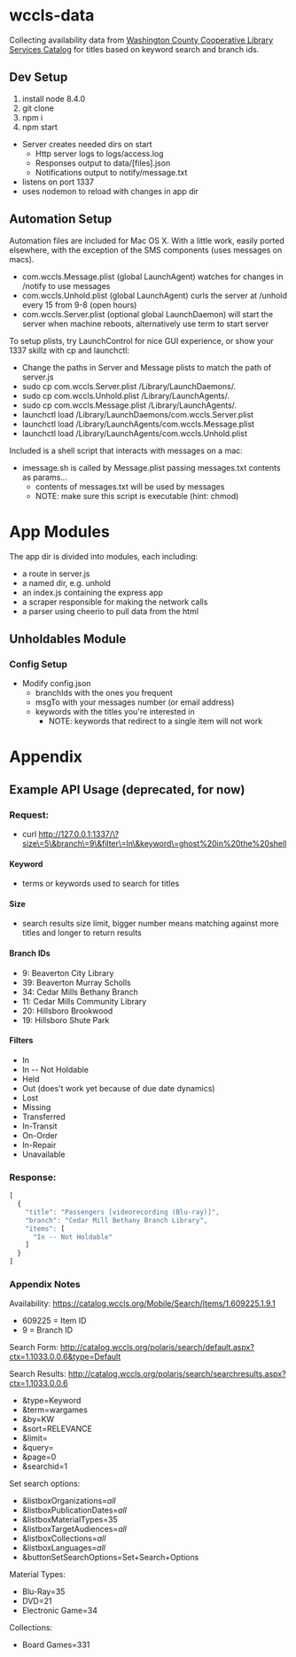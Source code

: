 # wccls-data

Collecting availability data from [Washington County Cooperative Library Services Catalog](https://catalog.wccls.org/) for titles based on keyword search and branch ids.

## Dev Setup

1. install node 8.4.0
1. git clone
1. npm i
1. npm start
  * Server creates needed dirs on start
    * Http server logs to logs/access.log
    * Responses output to data/[files].json
    * Notifications output to notify/message.txt
  * listens on port 1337
  * uses nodemon to reload with changes in app dir 

## Automation Setup
Automation files are included for Mac OS X.  With a little work, easily ported elsewhere, with the exception of the SMS components (uses messages on macs).
* com.wccls.Message.plist (global LaunchAgent) watches for changes in /notify to use messages
* com.wccls.Unhold.plist (global LaunchAgent) curls the server at /unhold every 15 from 9-8 (open hours)
* com.wccls.Server.plist (optional global LaunchDaemon) will start the server when machine reboots, alternatively use term to start server

To setup plists, try LaunchControl for nice GUI experience, or show your 1337 skillz with cp and launchctl:
* Change the paths in Server and Message plists to match the path of server.js
* sudo cp com.wccls.Server.plist /Library/LaunchDaemons/.
* sudo cp com.wccls.Unhold.plist /Library/LaunchAgents/.
* sudo cp com.wccls.Message.plist /Library/LaunchAgents/.
* launchctl load /Library/LaunchDaemons/com.wccls.Server.plist
* launchctl load /Library/LaunchAgents/com.wccls.Message.plist
* launchctl load /Library/LaunchAgents/com.wccls.Unhold.plist

Included is a shell script that interacts with messages on a mac:
* imessage.sh is called by Message.plist passing messages.txt contents as params...
  * contents of messages.txt will be used by messages
  * NOTE: make sure this script is executable (hint: chmod)

# App Modules
The app dir is divided into modules, each including:
* a route in server.js
* a named dir, e.g. unhold
* an index.js containing the express app
* a scraper responsible for making the network calls
* a parser using cheerio to pull data from the html

## Unholdables Module
  
### Config Setup
* Modify config.json 
  * branchIds with the ones you frequent
  * msgTo with your messages number (or email address)
  * keywords with the titles you're interested in
    * NOTE: keywords that redirect to a single item will not work

# Appendix

## Example API Usage (deprecated, for now)

### Request:
* curl http://127.0.0.1:1337/\?size\=5\&branch\=9\&filter\=In\&keyword\=ghost%20in%20the%20shell

#### Keyword
* terms or keywords used to search for titles

#### Size
* search results size limit, bigger number means matching against more titles and longer to return results

#### Branch IDs
* 9: Beaverton City Library
* 39: Beaverton Murray Scholls
* 34: Cedar Mills Bethany Branch
* 11: Cedar Mills Community Library
* 20: Hillsboro Brookwood
* 19: Hillsboro Shute Park

#### Filters
* In
* In -- Not Holdable
* Held
* Out (does't work yet because of due date dynamics)
* Lost
* Missing
* Transferred
* In-Transit
* On-Order
* In-Repair
* Unavailable

### Response:
```javascript
[
  {
    "title": "Passengers [videorecording (Blu-ray)]",
    "branch": "Cedar Mill Bethany Branch Library",
    "items": [
      "In -- Not Holdable"
    ]
  }
]
```

### Appendix Notes

Availability:
https://catalog.wccls.org/Mobile/Search/Items/1.609225.1.9.1

* 609225 = Item ID
* 9 = Branch ID

Search Form: http://catalog.wccls.org/polaris/search/default.aspx?ctx=1.1033.0.0.6&type=Default

Search Results: http://catalog.wccls.org/polaris/search/searchresults.aspx?ctx=1.1033.0.0.6
* &type=Keyword
* &term=wargames
* &by=KW
* &sort=RELEVANCE
* &limit=
* &query=
* &page=0
* &searchid=1

Set search options:  
* &listboxOrganizations=_all_
* &listboxPublicationDates=_all_
* &listboxMaterialTypes=35
* &listboxTargetAudiences=_all_
* &listboxCollections=_all_
* &listboxLanguages=_all_
* &buttonSetSearchOptions=Set+Search+Options

Material Types:
* Blu-Ray=35
* DVD=21
* Electronic Game=34

Collections:
* Board Games=331
